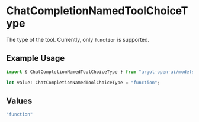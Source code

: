 # ChatCompletionNamedToolChoiceType

The type of the tool. Currently, only `function` is supported.

## Example Usage

```typescript
import { ChatCompletionNamedToolChoiceType } from "argot-open-ai/models/components";

let value: ChatCompletionNamedToolChoiceType = "function";
```

## Values

```typescript
"function"
```